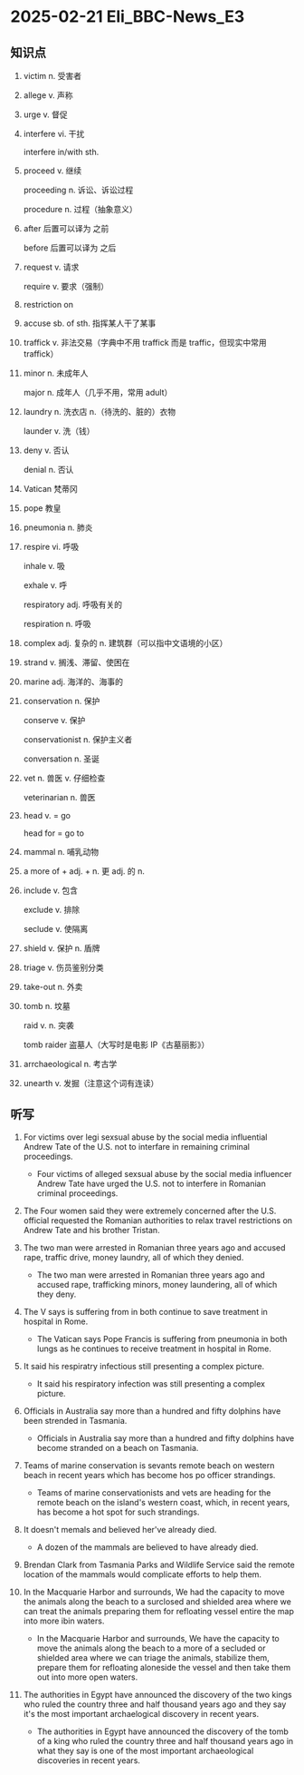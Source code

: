 # 2025-02-21 Eli_BBC-News_E3

## 知识点

1. victim n. 受害者

2. allege v. 声称

3. urge v. 督促

4. interfere vi. 干扰

   interfere in/with sth.

5. proceed v. 继续

   proceeding n. 诉讼、诉讼过程

   procedure n. 过程（抽象意义）

6. after 后置可以译为 之前

   before 后置可以译为 之后

7. request v. 请求

   require v. 要求（强制）

8. restriction on

9. accuse sb. of sth. 指挥某人干了某事

10. traffick v. 非法交易（字典中不用 traffick 而是 traffic，但现实中常用 traffick）

11. minor n. 未成年人

    major n. 成年人（几乎不用，常用 adult）

12. laundry n. 洗衣店 n.（待洗的、脏的）衣物

    launder v. 洗（钱）

13. deny v. 否认

    denial n. 否认

14. Vatican 梵蒂冈

15. pope 教皇

16. pneumonia n. 肺炎

17. respire vi. 呼吸

    inhale v. 吸

    exhale v. 呼

    respiratory adj. 呼吸有关的

    respiration n. 呼吸

18. complex adj. 复杂的 n. 建筑群（可以指中文语境的小区）

19. strand v. 搁浅、滞留、使困在

20. marine adj. 海洋的、海事的

21. conservation n. 保护

    conserve v. 保护

    conservationist n. 保护主义者

    conversation n. 圣诞

22. vet n. 兽医 v. 仔细检查

    veterinarian n. 兽医

23. head v. = go

    head for = go to

24. mammal n. 哺乳动物

25. a more of + adj. + n. 更 adj. 的 n.

26. include v. 包含

    exclude v. 排除

    seclude v. 使隔离

27. shield v. 保护 n. 盾牌

28. triage v. 伤员鉴别分类

29. take-out n. 外卖

30. tomb n. 坟墓

    raid v. n. 突袭

    tomb raider 盗墓人（大写时是电影 IP《古墓丽影》）

31. arrchaeological n. 考古学

32. unearth v. 发掘（注意这个词有连读）

## 听写

1. For victims over legi sexsual abuse by the social media influential Andrew Tate of the U.S. not to interfare in remaining criminal proceedings.

   - Four victims of alleged sexsual abuse by the social media influencer Andrew Tate have urged the U.S. not to interfere in Romanian criminal proceedings.

2. The Four women said they were extremely concerned after the U.S. official requested the Romanian authorities to relax travel restrictions on Andrew Tate and his brother Tristan.

3. The two man were arrested in Romanian three years ago and accused rape, traffic drive, money laundry, all of which they denied.

   - The two man were arrested in Romanian three years ago and accused rape, trafficking minors, money laundering, all of which they deny.

4. The V says is suffering from in both continue to save treatment in hospital in Rome.

   - The Vatican says Pope Francis is suffering from pneumonia in both lungs as he continues to receive treatment in hospital in Rome.

5. It said his respiratry infectious still presenting a complex picture.

   - It said his respiratory infection was still presenting a complex picture.

6. Officials in Australia say more than a hundred and fifty dolphins have been strended in Tasmania.

   - Officials in Australia say more than a hundred and fifty dolphins have become stranded on a beach on Tasmania.

7. Teams of marine conservation is sevants remote beach on western beach in recent years which has become hos po officer strandings.

   - Teams of marine conservationists and vets are heading for the remote beach on the island's western coast, which, in recent years, has become a hot spot for such strandings.

8. It doesn't memals and believed her've already died.

   - A dozen of the mammals are believed to have already died.

9. Brendan Clark from Tasmania Parks and Wildlife Service said the remote location of the mammals would complicate efforts to help them.

10. In the Macquarie Harbor and surrounds, We had the capacity to move the animals along the beach to a surclosed and shielded area where we can treat the animals preparing them for refloating vessel entire the map into more ibin waters.

    - In the Macquarie Harbor and surrounds, We have the capacity to move the animals along the beach to a more of a secluded or shielded area where we can triage the animals, stabilize them, prepare them for refloating aloneside the vessel and then take them out into more open waters.

11. The authorities in Egypt have announced the discovery of the two kings who ruled the country three and half thousand years ago and they say it's the most important archaelogical discovery in recent years.

    - The authorities in Egypt have announced the discovery of the tomb of a king who ruled the country three and half thousand years ago in what they say is one of the most important archaeological discoveries in recent years.
